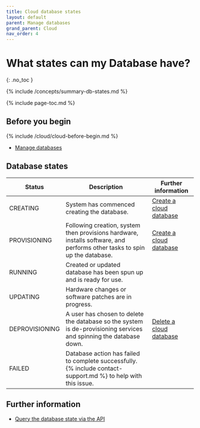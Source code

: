 ```yaml
---
title: Cloud database states
layout: default
parent: Manage databases
grand_parent: Cloud
nav_order: 4
---
```


# What states can my Database have?
{: .no_toc }

{% include /concepts/summary-db-states.md %}

{% include page-toc.md %}

## Before you begin

{% include /cloud/cloud-before-begin.md %}
* [Manage databases](/docs/cloud/cloud-databases/cloud-db-manage)

## Database states

| Status | Description | Further information |
|---|---|---|
| CREATING | System has commenced creating the database. | [Create a cloud database](/docs/cloud/cloud-databases/cloud-db-create) |
| PROVISIONING | Following creation, system then provisions hardware, installs software, and performs other tasks to spin up the database. | [Create a cloud database](/docs/cloud/cloud-databases/cloud-db-create) |
| RUNNING |  Created or updated database has been spun up and is ready for use. |  |
| UPDATING |  Hardware changes or software patches are in progress. |  |
| DEPROVISIONING |  A user has chosen to delete the database so the system is de-provisioning services and spinning the database down. | [Delete a cloud database](/docs/cloud/cloud-databases/cloud-db-delete) |
| FAILED | Database action has failed to complete successfully. {% include contact-support.md %} to help with this issue. |

## Further information

* [Query the database state via the API](https://api-docs-featurebase-cloud.redoc.ly/latest#operation/getDatabase)
